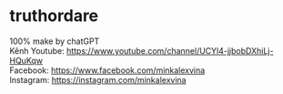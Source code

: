 # truthordare
 100% make by chatGPT <br>
Kênh Youtube: https://www.youtube.com/channel/UCYl4-jjbobDXhiLj-HQuKqw <br>
Facebook: https://www.facebook.com/minkalexvina <br>
Instagram: https://instagram.com/minkalexvina <br>
